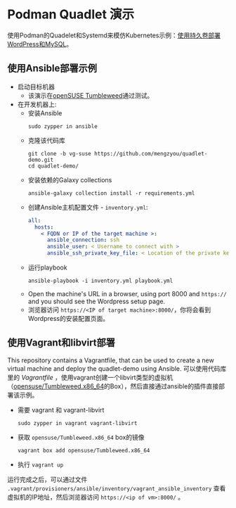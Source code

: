 # Podman Quadlet 演示

使用Podman的Quadelet和Systemd来模仿Kubernetes示例：[使用持久卷部署WordPress和MySQL](https://kubernetes.io/docs/tutorials/stateful-application/mysql-wordpress-persistent-volume/)。  

## 使用Ansible部署示例

- 启动目标机器
    - 该演示在[openSUSE Tumbleweed](https://get.opensuse.org/tumbleweed/)通过测试。  
- 在开发机器上:
    - 安装Ansible
        ```
        sudo zypper in ansible
        ```
    - 克隆该代码库
        ```
        git clone -b vg-suse https://github.com/mengzyou/quadlet-demo.git
        cd quadlet-demo/
        ```
    - 安装依赖的Galaxy collections
        ```
        ansible-galaxy collection install -r requirements.yml
        ```
    - 创建Ansible主机配置文件 - `inventory.yml`:
        ```yaml
        all:
          hosts:
            < FQDN or IP of the target machine >:
              ansible_connection: ssh
              ansible_user: < Username to connect with >
              ansible_ssh_private_key_file: < Location of the private key >
        ```
    - 运行playbook
        ```
        ansible-playbook -i inventory.yml playbook.yml
        ```
    - Open the machine's URL in a browser, using port 8000 and `https://`
      and you should see the Wordpress setup page.
    - 浏览器访问 `https://<IP of target machine>:8000/`，你将会看到Wordpress的安装配置页面。  

## 使用Vagrant和libvirt部署

This repository contains a Vagrantfile, that can be used to create a new
virtual machine and deploy the quadlet-demo using Ansible.
可以使用代码库里的 *Vagrantfile* ，使用vagrant创建一个libvirt类型的虚拟机（[opensuse/Tumbleweed.x86_64](https://app.vagrantup.com/opensuse/boxes/Tumbleweed.x86_64)的Box），然后直接通过ansible的插件直接部署该示例。  

- 需要 vagrant 和 vagrant-libvirt
  ```
  sudo zypper in vagrant vagrant-libvirt
  ```
- 获取 `opensuse/Tumbleweed.x86_64` box的镜像  
  ```
  vagrant box add opensuse/Tumbleweed.x86_64
  ```
- 执行 `vagrant up`

运行完成之后，可以通过文件 `.vagrant/provisioners/ansible/inventory/vagrant_ansible_inventory` 查看虚拟机的IP地址，然后浏览器访问 `https://<ip of vm>:8000/` 。  
